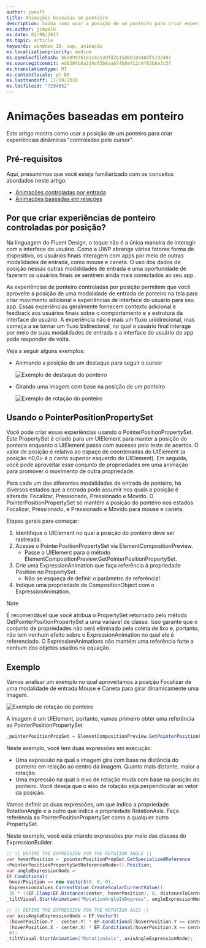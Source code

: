 ```yaml
---
author: jwmsft
title: Animações baseadas em ponteiro
description: Saiba como usar a posição de um ponteiro para criar experiências dinâmicas "controladas pelo cursor".
ms.author: jimwalk
ms.date: 02/08/2017
ms.topic: article
keywords: windows 10, uwp, animação
ms.localizationpriority: medium
ms.openlocfilehash: b69899761e1c4a139fd2b15d6810440df5192487
ms.sourcegitcommit: ed0304b8a214c03b8aab74b8ef12c9f82b8e3c5f
ms.translationtype: MT
ms.contentlocale: pt-BR
ms.lasthandoff: 11/19/2018
ms.locfileid: "7294652"
---
```

# <a name="pointer-based-animations"></a>Animações baseadas em ponteiro

Este artigo mostra como usar a posição de um ponteiro para criar experiências dinâmicas "controladas pelo cursor".

## <a name="prerequisites"></a>Pré-requisitos

Aqui, presumimos que você esteja familiarizado com os conceitos abordados neste artigo:

- [Animações controladas por entrada](input-driven-animations.md)
- [Animações baseadas em relações](relation-animations.md)

## <a name="why-create-pointer-position-driven-experiences"></a>Por que criar experiências de ponteiro controladas por posição?

Na linguagem do Fluent Design, o toque não é a única maneira de interagir com a interface do usuário. Como a UWP abrange vários fatores forma de dispositivo, os usuários finais interagem com apps por meio de outras modalidades de entrada, como mouse e caneta. O uso dos dados de posição nessas outras modalidades de entrada é uma oportunidade de fazerem os usuários finais se sentirem ainda mais conectados ao seu app.

As experiências de ponteiro controladas por posição permitem que você aproveite a posição de uma modalidade de entrada de ponteiro na tela para criar movimento adicional e experiências de interface do usuário para seu app. Essas experiências geralmente fornecem contexto adicional e feedback aos usuários finais sobre o comportamento e a estrutura da interface do usuário. A experiência não é mais um fluxo unidirecional, mas começa a se tornar um fluxo bidirecional, no qual o usuário final interage por meio de suas modalidades de entrada e a interface do usuário do app pode responder de volta.

Veja a seguir alguns exemplos:

- Animando a posição de um destaque para seguir o cursor

    ![Exemplo de destaque do ponteiro](images/animation/spotlight-reveal.gif)

- Girando uma imagem com base na posição de um ponteiro

    ![Exemplo de rotação do ponteiro](images/animation/pointer-rotate.gif)

## <a name="using-pointerpositionpropertyset"></a>Usando o PointerPositionPropertySet

Você pode criar essas experiências usando o PointerPositionPropertySet. Este PropertySet é criado para um UIElement para manter a posição do ponteiro enquanto o UIElement passa com sucesso pelo teste de acertos. O valor de posição é relativa ao espaço de coordenadas do UIElement (a posição <0,0> é o canto superior esquerdo do UIElement). Em seguida, você pode aproveitar esse conjunto de propriedades em uma animação para promover o movimento de outra propriedade.

Para cada um das diferentes modalidades de entrada de ponteiro, há diversos estados que a entrada pode assumir nos quais a posição é alterada: Focalizar, Pressionado, Pressionado e Movido. O PointerPositionPropertySet só mantém a posição do ponteiro nos estados Focalizar, Pressionado, e Pressionado e Movido para mouse e caneta.

Etapas gerais para começar:

1. Identifique o UIElement no qual a posição do ponteiro deve ser rastreada.
1. Acesse o PointerPositionPropertySet via ElementCompositionPreview.
    - Passe o UIElement para o método ElementCompositionPreview.GetPointerPositionPropertySet.
1. Crie uma ExpressionAnimation que faça referência à propriedade Position no PropertySet.
    - Não se esqueça de definir o parâmetro de referência!
1. Indique uma propriedade de CompositionObject com o ExpressionAnimation.

> [!NOTE]
> É recomendável que você atribua o PropertySet retornado pelo método GetPointerPositionPropertySet a uma variável de classe. Isso garante que o conjunto de propriedades não será eliminado pela coleta de lixo e, portanto, não tem nenhum efeito sobre o ExpressionAnimation no qual ele é referenciado. O ExpressionAnimations não mantém uma referência forte a nenhum dos objetos usados na equação.

## <a name="example"></a>Exemplo

Vamos analisar um exemplo no qual aproveitamos a posição Focalizar de uma modalidade de entrada Mouse e Caneta para girar dinamicamente uma imagem.

![Exemplo de rotação do ponteiro](images/animation/pointer-rotate.gif)

A imagem é um UIElement, portanto, vamos primeiro obter uma referência ao PointerPositionPropertySet

```csharp
_pointerPositionPropSet = ElementCompositionPreview.GetPointerPositionPropertySet(UIElement element);
```

Neste exemplo, você tem duas expressões em execução:

- Uma expressão na qual a imagem gira com base na distância do ponteiro em relação ao centro da imagem. Quanto mais distante, maior a rotação.
- Uma expressão na qual o eixo de rotação muda com base na posição do ponteiro. Você deseja que o eixo de rotação seja perpendicular ao vetor da posição.

Vamos definir as duas expressões, um que indica a propriedade RotationAngle e a outro que indica a propriedade RotationAxis. Faça referência ao PointerPositionPropertySet como a qualquer outro PropertySet.

Neste exemplo, você está criando expressões por meio das classes do ExpressionBuilder.

```csharp
// || DEFINE THE EXPRESSION FOR THE ROTATION ANGLE ||
var hoverPosition = _pointerPositionPropSet.GetSpecializedReference
<PointerPositionPropertySetReferenceNode>().Position;
var angleExpressionNode =
EF.Conditional(
 hoverPosition == new Vector3(0, 0, 0),
 ExpressionValues.CurrentValue.CreateScalarCurrentValue(),
 35 * ((EF.Clamp(EF.Distance(center, hoverPosition), 0, distanceToCenter) % distanceToCenter) / distanceToCenter));
_tiltVisual.StartAnimation("RotationAngleInDegrees", angleExpressionNode);

// || DEFINE THE EXPRESSION FOR THE ROTATION AXIS ||
var axisAngleExpressionNode = EF.Vector3(
-(hoverPosition.Y - center.Y) * EF.Conditional(hoverPosition.Y == center.Y, 0, 1),
 (hoverPosition.X - center.X) * EF.Conditional(hoverPosition.X == center.X, 0, 1),
 0);
_tiltVisual.StartAnimation("RotationAxis", axisAngleExpressionNode);
```